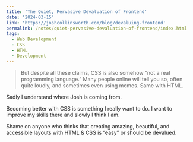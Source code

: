 ```yaml
---
title: 'The Quiet, Pervasive Devaluation of Frontend'
date: '2024-03-15'
link: 'https://joshcollinsworth.com/blog/devaluing-frontend'
permalink: /notes/quiet-pervasive-devaluation-of-frontend/index.html
tags:
  - Web Development
  - CSS
  - HTML
  - Development
---
```


> But despite all these claims, CSS is also somehow “not a real programming language.” Many people online will tell you so, often quite loudly, and sometimes even using memes. Same with HTML.

Sadly I understand where Josh is coming from.

Becoming better with CSS is something I really want to do. I want to improve my skills there and slowly I think I am.

Shame on anyone who thinks that creating amazing, beautiful, and accessible layouts with HTML & CSS is “easy” or should be devalued.